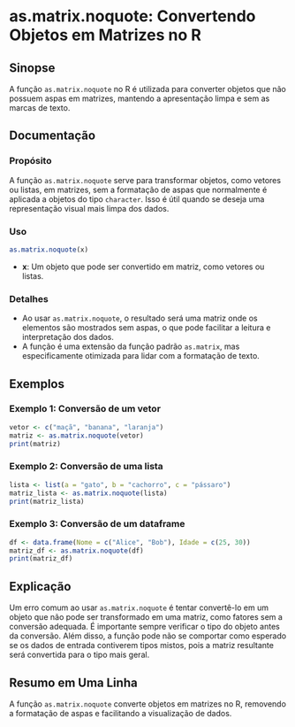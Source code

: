 <!--
Meta Description: # as.matrix.noquote: Convertendo Objetos em Matrizes no R ## Sinopse A função `as.matrix.noquote` no R é utilizada para converter objetos que não poss...
Meta Keywords: matrix, noquote, função, uma, matriz
-->

# as.matrix.noquote: Convertendo Objetos em Matrizes no R

## Sinopse
A função `as.matrix.noquote` no R é utilizada para converter objetos que não possuem aspas em matrizes, mantendo a apresentação limpa e sem as marcas de texto.

## Documentação
### Propósito
A função `as.matrix.noquote` serve para transformar objetos, como vetores ou listas, em matrizes, sem a formatação de aspas que normalmente é aplicada a objetos do tipo `character`. Isso é útil quando se deseja uma representação visual mais limpa dos dados.

### Uso
```R
as.matrix.noquote(x)
```
- **x**: Um objeto que pode ser convertido em matriz, como vetores ou listas.

### Detalhes
- Ao usar `as.matrix.noquote`, o resultado será uma matriz onde os elementos são mostrados sem aspas, o que pode facilitar a leitura e interpretação dos dados.
- A função é uma extensão da função padrão `as.matrix`, mas especificamente otimizada para lidar com a formatação de texto.

## Exemplos
### Exemplo 1: Conversão de um vetor
```R
vetor <- c("maçã", "banana", "laranja")
matriz <- as.matrix.noquote(vetor)
print(matriz)
```

### Exemplo 2: Conversão de uma lista
```R
lista <- list(a = "gato", b = "cachorro", c = "pássaro")
matriz_lista <- as.matrix.noquote(lista)
print(matriz_lista)
```

### Exemplo 3: Conversão de um dataframe
```R
df <- data.frame(Nome = c("Alice", "Bob"), Idade = c(25, 30))
matriz_df <- as.matrix.noquote(df)
print(matriz_df)
```

## Explicação
Um erro comum ao usar `as.matrix.noquote` é tentar convertê-lo em um objeto que não pode ser transformado em uma matriz, como fatores sem a conversão adequada. É importante sempre verificar o tipo do objeto antes da conversão. Além disso, a função pode não se comportar como esperado se os dados de entrada contiverem tipos mistos, pois a matriz resultante será convertida para o tipo mais geral.

## Resumo em Uma Linha
A função `as.matrix.noquote` converte objetos em matrizes no R, removendo a formatação de aspas e facilitando a visualização de dados.